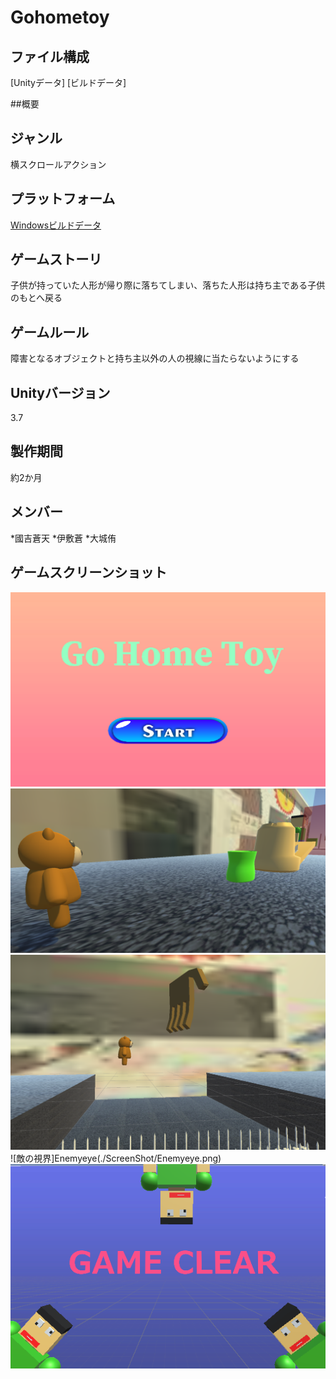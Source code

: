 # Gohometoy

## ファイル構成
[Unityデータ]
[ビルドデータ]

##概要

## ジャンル
横スクロールアクション

## プラットフォーム
[Windowsビルドデータ](https://drive.google.com/drive/u/0/folders/1ZtUIaj_LV1SG8RSJVkA41aIKeYweFNU-)

## ゲームストーリ
子供が持っていた人形が帰り際に落ちてしまい、落ちた人形は持ち主である子供のもとへ戻る

## ゲームルール
障害となるオブジェクトと持ち主以外の人の視線に当たらないようにする

## Unityバージョン
3.7

## 製作期間
約2か月

## メンバー
*國吉蒼天
*伊敷蒼
*大城侑

## ゲームスクリーンショット
![タイトル画面](./ScreenShot/Title.png)
![キャラクター視点](./ScreenShot/characterperspective.png)
![敵の手](./ScreenShot/Hand.png)
![敵の視界]Enemyeye(./ScreenShot/Enemyeye.png)
![クリア画面](./ScreenShot/Clear.png)


